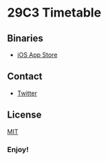 # 29C3 Timetable

## Binaries

* [iOS App Store](https://itunes.apple.com/app/29c3-timetable/id586390803?ls=1&mt=8)

## Contact

*  [Twitter](https://twitter.com/nerdsportgruppe)

## License

[MIT](https://raw.github.com/nerdsportgruppe/29C3/development/LICENSE)

### Enjoy!
